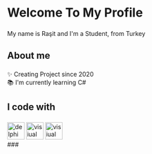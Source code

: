 <h1 align="left">Welcome To My Profile</h1>

###

<p align="left">My name is Raşit and I'm a Student, from Turkey</p>

###

<h2 align="left">About me</h2>

###

<p align="left">✨ Creating Project since 2020<br>📚 I'm currently learning C# <br> </p>

###

<h2 align="left">I code with</h2>

###

<div align="left">
  <img src="https://cdn-icons-png.flaticon.com/512/5968/5968252.png" height="40" alt="delphi logo"  />
  <img src="https://w7.pngwing.com/pngs/386/344/png-transparent-microsoft-visual-basic-2005-visual-basic-net-microsoft-visual-studio-microsoft-purple-blue-text-thumbnail.png" height="40" alt="visiual basic logo"  />
  <img src="https://e7.pngegg.com/pngimages/328/221/png-clipart-c-programming-language-logo-microsoft-visual-studio-net-framework-javascript-icon-purple-logo.png" height="40" alt="visiual basic logo"  />
  <img width="12" />
</div>
###
